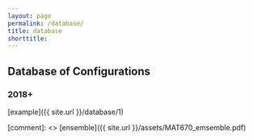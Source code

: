 ```yaml
---
layout: page
permalink: /database/
title: database
shorttitle:
---
```



## Database of Configurations

### 2018+

 [example]({{ site.url }}/database/1)


 [comment]: <> [ensemble]({{ site.url }}/assets/MAT670_emsemble.pdf)

